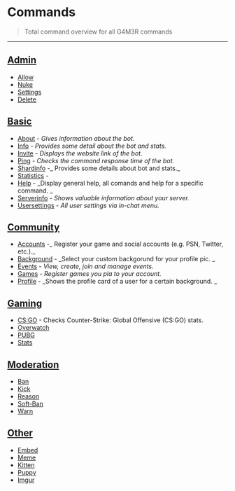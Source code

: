 # Commands

> Total command overview for all G4M3R commands

---

## [Admin](/commands/admin.md)

* [Allow](/commands/admin/allow.md)
* [Nuke](/commands/admin/nuke.md)
* [Settings](/commands/admin/settings.md)
* [Delete](/commands/admin/delete.md)



## [Basic](/commands/basic.md)

* [About](/commands/about.md) - _Gives information about the bot._
* [Info](/commands/info.md) - _Provides some detail about the bot and stats._
* [Invite](/commands/invite.md) - _Displays the website link of the bot._
* [Ping](/commands/ping.md) - _Checks the command response time of the bot._
* [Shardinfo](/commands/shardinfo.md) -_ Provides some details about bot and stats._
* [Statistics](/commands/statistics.md) - 
* [Help](/commands/help.md) - _Display general help, all comands and help for a specific command. _
* [Serverinfo](/commands/serverinfo.md) - _Shows valuable information about your server._
* [Usersettings](/commands/usersettings.md) - _All user settings via in-chat menu._

## [Community](/commands/community.md)

* [Accounts](/commands/community/accounts.md) -_ Register your game and social accounts \(e.g. PSN, Twitter, etc.\)._
* [Background](/commands/community/background.md) - _Select your custom backgorund for your profile pic. _
* [Events](/commands/community/events.md) - _View, create, join and manage events._
* [Games](/commands/community/games.md) - _Register games you pla to your account._
* [Profile](/commands/community/profile.md) - _Shows the profile card of a user for a certain background. _

## [Gaming](/commands/gaming.md)

* [CS:GO](/commands/gaming/cs:go.md) - Checks Counter-Strike: Global Offensive \(CS:GO\) stats.
* [Overwatch](/commands/gaming/overwatch.md)
* [PUBG](/commands/gaming/pubg.md)
* [Stats](/Stats)

## [Moderation](/commands/moderation.md)

* [Ban](/commands/moderation/ban.md)
* [Kick](/commands/moderation/kick.md)
* [Reason](/commands/moderation/reason.md)
* [Soft-Ban](/commands/moderation/soft-ban.md)
* [Warn](/commands/moderation/warn.md)

## [Other](/commands/other.md)

* [Embed](/commands/other/embed.md)
* [Meme](/commands/other/meme.md)
* [Kitten](/commands/other/kitten.md)
* [Puppy](/commands/other/puppy.md)
* [Imgur](/commands/other/imgur.md)



